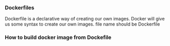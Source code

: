 ### Dockerfiles 

Dockerfile is a declarative way of creating our own images. Docker will give us some syntax to create our own images.
file name should be Dockerfile
### How to build docker image from Dockefile
